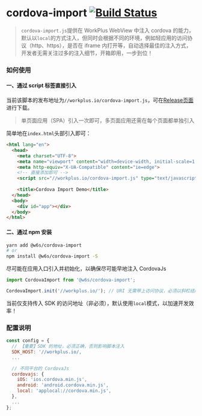 # cordova-import [![Build Status](https://travis-ci.org/WorkPlusFE/cordova-import.svg?branch=master)](https://travis-ci.org/WorkPlusFE/cordova-import)

> `cordova-import.js`提供在 WorkPlus WebView 中注入 cordova 的能力，默认以`local`的方式注入，但同时会根据不同的环境，例如轻应用的访问协议（http、https），是否在 iframe 内打开等，自动选择最佳的注入方式，开发者无需关注过多的注入细节，开箱即用，一步到位！

### 如何使用

#### 一、通过 script 标签直接引入

当前该脚本的发布地址为`//workplus.io/cordova-import.js`，可在[Release页面](https://github.com/WorkPlusFE/cordova-import/releases/tag/v1.1)进行下载。

> 单页面应用（SPA）引入一次即可，多页面应用还需在每个页面都单独引入

简单地在`index.html`头部引入即可：

```html
<html lang="en">
  <head>
    <meta charset="UTF-8">
    <meta name="viewport" content="width=device-width, initial-scale=1.0">
    <meta http-equiv="X-UA-Compatible" content="ie=edge">
    <!-- 直接添加即可 -->
    <script src="//workplus.io/cordova-import.js" type="text/javascript"></script>
    
    <title>Cordova Import Demo</title>
  </head>
  <body>
    <div id="app"></div> 
  </body>
</html>
```

#### 二、通过 npm 安装

```bash
yarn add @w6s/cordova-import
# or 
npm install @w6s/cordova-import -S
```

尽可能在应用入口引入并初始化，以确保尽可能早地注入 CordovaJs

```js
import CordovaImport from '@w6s/cordova-import';

CordovaImport.init('//workplus.io/'); // URI 无需带上访问协议，必须以斜杠结尾
```

当前仅支持传入 SDK 的访问地址（非必须），默认使用`local`模式，以加速开发效率！


### 配置说明

```js
const config = {
  // 【重要】SDK 的地址，必须正确，否则影响脚本注入
  SDK_HOST: '//workplus.io/,
  ...

  // 不同平台的 CordovaJs
  cordovajs: {
    iOS: 'ios.cordova.min.js',
    android: 'android.cordova.min.js',
    local: 'applocal://cordova.min.js',
  },
  ...
};
```



